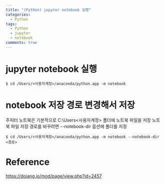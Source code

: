 ```yaml
---
title: "(Python) jupyter notebook 실행"
categories:
  - Python
tags:
  - Python
  - jupyter
  - notebook
comments: true
---
```

# jupyter notebook 실행
```
$ cd /Users/<사용자계정>/anaconda/python.app -m notebook
```

# notebook 저장 경로 변경해서 저장
주피터 노트북은 기본적으로 C:\Users\<사용자계정> 폴더에 노트북 파일을 저장
노트북 파일 저장 경로를 바꾸려면 --notebook-dir 옵션에 폴더를 지정
```
$ cd /Users/<사용자계정>/anaconda/python.app -m notebook --notebook-dir <경로>
```

# Reference
<https://dojang.io/mod/page/view.php?id=2457>